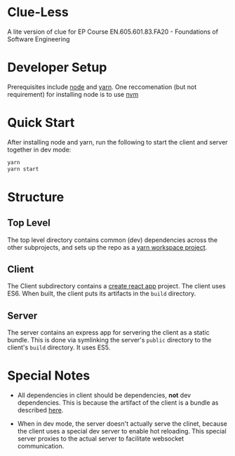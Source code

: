 # Clue-Less

A lite version of clue for EP Course EN.605.601.83.FA20 - Foundations of Software Engineering

# Developer Setup

Prerequisites include [node](https://nodejs.org/) and [yarn](https://classic.yarnpkg.com/).
One reccomenation (but not requirement) for installing node is to use [nvm](https://github.com/nvm-sh/nvm)

# Quick Start

After installing node and yarn, run the following to start the client and server together in dev mode:

```bash
yarn
yarn start
```

# Structure

## Top Level

The top level directory contains common (dev) dependencies across the other subprojects, and sets up the repo as a
[yarn workspace project](https://classic.yarnpkg.com/en/docs/workspaces/).

## Client

The Client subdirectory contains a [create react app](https://create-react-app.dev/) project. The client uses ES6.
When built, the client puts its artifacts in the `build` directory.

## Server

The server contains an express app for servering the client as a static bundle. This is done via symlinking the server's `public` directory to the client's `build` directory. It uses ES5.

# Special Notes

- All dependencies in client should be dependencies, **not** dev dependencies. This is because the artifact of the
  client is a bundle as described [here](https://github.com/facebook/create-react-app/issues/6180).

- When in dev mode, the server doesn't actually serve the clinet, because the client uses a special dev server to enable hot reloading. This special server proxies to the actual server to facilitate websocket communication.
